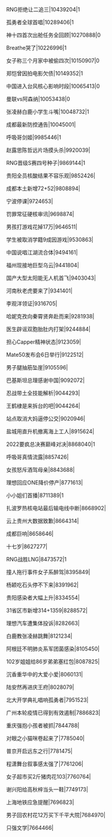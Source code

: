 RNG拒绝让二追三|10439204|1

孤勇者全球首唱|10289406|1

神十四首次出舱任务全回顾|10270888|0

Breathe哭了|10226996|1

女子称三个月家中被偷四次|10150907|0

郑恺曾因拍电影欠债|10149352|1

中国进入台风核心影响时段|10065413|0

曼联vs阿森纳|10053438|0

张凌赫白鹿小学生斗嘴|10048732|1

成都最新防控通告|10045001|

呼吸哥剑姬|9985446|1

赵露思陈哲远片场摸头杀|9920039|

RNG晋级S赛四号种子|9869144|1

贵阳全员核酸结果不容乐观|9852426|

成都本土新增72+52|9808894|

宁波停课|9724653|

罚罪常征硬核审讯|9698874|

男孩打游戏花掉17万|9646511|

学生被取消学籍9成因游戏|9530863|

中国说唱江湖流合体|9494161|

福州现接地巨型乌云|9441804|

国产大型太阳能无人机首飞|9403043|

河南秋老虎要来了|9341401|

李观洋领证|9316705|

哈妮克孜向秦霄贤奔赴而来|9281938|

医生辟谣双胞胎肚内打架|9244884|

担心Capper精神状态|9123059|

Mate50发布会6日举行|9122512|

男子腿抽筋坠崖|9105596|

巴基斯坦总理感谢中国|9092072|

忍战带土全技能解析|9044293|

王鹤棣是来拆台的吧|9044264|

站点取消大妈逼停公交|9020946|

盐城用直升机撤离海上工人|8915624|

2022要疯总决赛巅峰对决|8868040|1

呼吸哥真情流露|8857426|

女孩怒斥酒驾母亲|8843688|

理想回应ONE降价停产|8771613|

小小姐们首播|8711389|1

扎波罗热核电站最后输电线中断|8668902|

云上贵州大数据致歉|8664314|

成都巨响|8658646|

十七岁|8627277|

RNG战胜LNG|8473572|1

撞人拖行事件女子系醉驾|8395849|

杨颖吃石头停不下来|8391962|

贵阳感染者大幅上升|8334554|

31省区市新增314+1359|8288572|

理想汽车遭集体投诉|8282663|

白鹿教张凌赫跳舞|8121234|

阿根廷不明肺炎系军团菌感染|8105450|

102岁姐姐给86岁弟弟塞红包|8087825|

沉香重华中的大爱小爱|8060131|

陆安然再进庆王府|8028079|

北大开学典礼唱响孤勇者|7951523|

广州本轮疫情已得到有效遏制|7886823|

重庆强抱小孩者被抓|7844788|

对眼之小猫咪卷起来了|7785040|

普京开启远东之行|7781475|

程潇舞台叙事感太强了|7761206|

女子超市买2斤猪肉花103|7760764|

谢兴阳给高秋梓当头一鞋|7749173|

上海地铁应急提醒|7696823|

男子回农村花12万买下千平大院|7684970|

只强文学|7664466|

